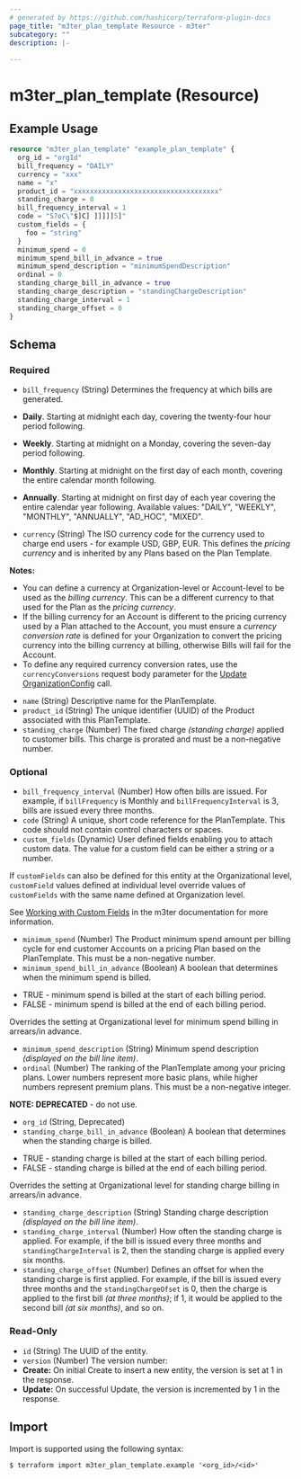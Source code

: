 ```yaml
---
# generated by https://github.com/hashicorp/terraform-plugin-docs
page_title: "m3ter_plan_template Resource - m3ter"
subcategory: ""
description: |-
  
---
```


# m3ter_plan_template (Resource)



## Example Usage

```terraform
resource "m3ter_plan_template" "example_plan_template" {
  org_id = "orgId"
  bill_frequency = "DAILY"
  currency = "xxx"
  name = "x"
  product_id = "xxxxxxxxxxxxxxxxxxxxxxxxxxxxxxxxxxxx"
  standing_charge = 0
  bill_frequency_interval = 1
  code = "S?oC\"$]C] ]]]]]5]"
  custom_fields = {
    foo = "string"
  }
  minimum_spend = 0
  minimum_spend_bill_in_advance = true
  minimum_spend_description = "minimumSpendDescription"
  ordinal = 0
  standing_charge_bill_in_advance = true
  standing_charge_description = "standingChargeDescription"
  standing_charge_interval = 1
  standing_charge_offset = 0
}
```

<!-- schema generated by tfplugindocs -->
## Schema

### Required

- `bill_frequency` (String) Determines the frequency at which bills are generated.

* **Daily**. Starting at midnight each day, covering the twenty-four hour period following.

* **Weekly**. Starting at midnight on a Monday, covering the seven-day period following.

* **Monthly**. Starting at midnight on the first day of each month, covering the entire calendar month following.

* **Annually**. Starting at midnight on first day of each year covering the entire calendar year following.
Available values: "DAILY", "WEEKLY", "MONTHLY", "ANNUALLY", "AD_HOC", "MIXED".
- `currency` (String) The ISO currency code for the currency used to charge end users - for example USD, GBP, EUR. This defines the *pricing currency* and is inherited by any Plans based on the Plan Template.

**Notes:**
* You can define a currency at Organization-level or Account-level to be used as the *billing currency*. This can be a different currency to that used for the Plan as the *pricing currency*.
* If the billing currency for an Account is different to the pricing currency used by a Plan attached to the Account, you must ensure a *currency conversion rate* is defined for your Organization to convert the pricing currency into the billing currency at billing, otherwise Bills will fail for the Account.
* To define any required currency conversion rates, use the `currencyConversions` request body parameter for the [Update OrganizationConfig](https://www.m3ter.com/docs/api#tag/OrganizationConfig/operation/UpdateOrganizationConfig) call.
- `name` (String) Descriptive name for the PlanTemplate.
- `product_id` (String) The unique identifier (UUID) of the Product associated with this PlanTemplate.
- `standing_charge` (Number) The fixed charge *(standing charge)* applied to customer bills. This charge is prorated and must be a non-negative number.

### Optional

- `bill_frequency_interval` (Number) How often bills are issued. 
For example, if `billFrequency` is Monthly and `billFrequencyInterval` is 3, bills are issued every three months.
- `code` (String) A unique, short code reference for the PlanTemplate. This code should not contain control characters or spaces.
- `custom_fields` (Dynamic) User defined fields enabling you to attach custom data. The value for a custom field can be either a string or a number.

If `customFields` can also be defined for this entity at the Organizational level, `customField` values defined at individual level override values of `customFields` with the same name defined at Organization level.

See [Working with Custom Fields](https://www.m3ter.com/docs/guides/creating-and-managing-products/working-with-custom-fields) in the m3ter documentation for more information.
- `minimum_spend` (Number) The Product minimum spend amount per billing cycle for end customer Accounts on a pricing Plan based on the PlanTemplate. This must be a non-negative number.
- `minimum_spend_bill_in_advance` (Boolean) A boolean that determines when the minimum spend is billed.

* TRUE - minimum spend is billed at the start of each billing period.
* FALSE - minimum spend is billed at the end of each billing period.

Overrides the setting at Organizational level for minimum spend billing in arrears/in advance.
- `minimum_spend_description` (String) Minimum spend description *(displayed on the bill line item)*.
- `ordinal` (Number) The ranking of the PlanTemplate among your pricing plans. Lower numbers represent more basic plans, while higher numbers represent premium plans. This must be a non-negative integer.

**NOTE: DEPRECATED** - do not use.
- `org_id` (String, Deprecated)
- `standing_charge_bill_in_advance` (Boolean) A boolean that determines when the standing charge is billed.

* TRUE - standing charge is billed at the start of each billing period.
* FALSE - standing charge is billed at the end of each billing period.

Overrides the setting at Organizational level for standing charge billing in arrears/in advance.
- `standing_charge_description` (String) Standing charge description *(displayed on the bill line item)*.
- `standing_charge_interval` (Number) How often the standing charge is applied. 
For example, if the bill is issued every three months and `standingChargeInterval` is 2, then the standing charge is applied every six months.
- `standing_charge_offset` (Number) Defines an offset for when the standing charge is first applied. 
For example, if the bill is issued every three months and the `standingChargeOfset` is 0, then the charge is applied to the first bill *(at three months)*; if 1, it would be applied to the second bill *(at six months)*, and so on.

### Read-Only

- `id` (String) The UUID of the entity.
- `version` (Number) The version number:
- **Create:** On initial Create to insert a new entity, the version is set at 1 in the response.
- **Update:** On successful Update, the version is incremented by 1 in the response.

## Import

Import is supported using the following syntax:

```shell
$ terraform import m3ter_plan_template.example '<org_id>/<id>'
```
